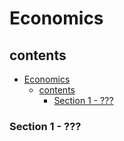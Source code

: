 # Economics

## contents
- [Economics](#economics)
  - [contents](#contents)
    - [Section 1 - ???](#section-1---)


### Section 1 - ???